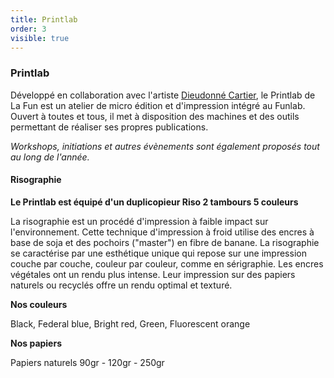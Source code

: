 ```yaml
---
title: Printlab
order: 3
visible: true
---
```

### Printlab

Développé en collaboration avec l'artiste [Dieudonné Cartier](http://www.dieudonnécartier.com/), le Printlab de La Fun est un atelier de micro édition et d'impression intégré au Funlab. Ouvert à toutes et tous, il met à disposition des machines et des outils permettant de réaliser ses propres publications.

*Workshops, initiations et autres évènements sont également proposés tout au long de l'année.*

#### Risographie

**Le Printlab est équipé d'un duplicopieur Riso 2 tambours 5 couleurs**

La risographie est un procédé d'impression à faible impact sur l'environnement. Cette technique d'impression à froid utilise des encres à base de soja et des pochoirs ("master") en fibre de banane. La risographie se caractérise par une esthétique unique qui repose sur une impression couche par couche, couleur par couleur, comme en sérigraphie. Les encres végétales ont un rendu plus intense. Leur impression sur des papiers naturels ou recyclés offre un rendu optimal et texturé.

**Nos couleurs**

Black, Federal blue, Bright red, Green, Fluorescent orange

**Nos papiers**

Papiers naturels 90gr - 120gr - 250gr